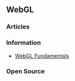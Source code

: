 ## WebGL


### Articles



### Information
- [WebGL Fundamentals](https://webglfundamentals.org/)



### Open Source






